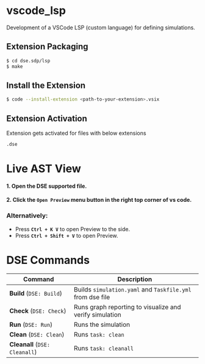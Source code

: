 # vscode_lsp
Development of a VSCode LSP (custom language) for defining simulations.

## Extension Packaging
```bash
$ cd dse.sdp/lsp
$ make
```

## Install the Extension
```bash
$ code --install-extension <path-to-your-extension>.vsix
```

## Extension Activation
Extension gets activated for files with below extensions
```bash
.dse
```

# Live AST View

#### 1. Open the DSE supported file.
#### 2. Click the `Open Preview` menu button in the right top corner of vs code.


### Alternatively:
- Press <b>`Ctrl + K V`</b> to open Preview to the side.
- Press <b>`Ctrl + Shift + V`</b> to open Preview.

# DSE Commands


| Command | Description |
|---------|-------------|
| **Build** (`DSE: Build`) | Builds `simulation.yaml` and `Taskfile.yml` from dse file|
| **Check** (`DSE: Check`) | Runs graph reporting to visualize and verify simulation |
| **Run** (`DSE: Run`) | Runs the simulation |
| **Clean** (`DSE: Clean`) | Runs `task: clean` |
| **Cleanall** (`DSE: Cleanall`) | Runs `task: cleanall` |